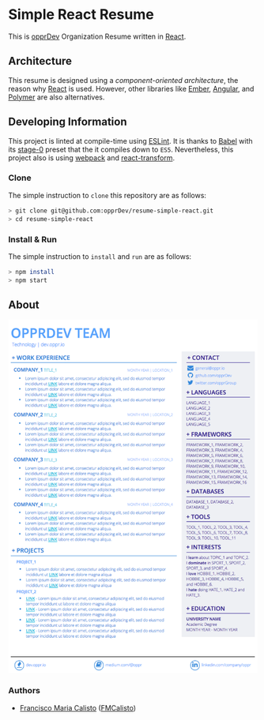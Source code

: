 # Simple React Resume

This is [opprDev](https://github.com/opprDev) Organization Resume written in [React](https://github.com/facebook/react).

## Architecture

This resume is designed using a *component-oriented architecture*, the reason why [React](https://github.com/facebook/react) is used. However, other libraries like [Ember](https://github.com/emberjs/ember.js), [Angular](https://github.com/angular/angular.js), and [Polymer](https://github.com/Polymer/polymer) are also alternatives.



## Developing Information

This project is linted at compile-time using [ESLint](https://github.com/eslint/eslint). It is thanks to [Babel](https://github.com/babel/babel) with its [stage-0](https://babeljs.io/docs/plugins/preset-stage-0/) preset that the it compiles down to `ES5`. Nevertheless, this project also is using [webpack](https://github.com/webpack/webpack) and [react-transform](https://github.com/gaearon/react-transform).

### Clone

The simple instruction to `clone` this repository are as follows:

```BASH
> git clone git@github.com:opprDev/resume-simple-react.git
> cd resume-simple-react
```

### Install & Run

The simple instruction to `install` and `run` are as follows:

```BASH
> npm install
> npm start
```

## About

<img src="assets/banner.png"/>

### Authors

* [Francisco Maria Calisto](http://franciscocalisto.me/) ([FMCalisto](https://github.com/FMCalisto))
